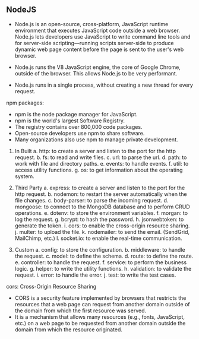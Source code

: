 ## NodeJS

- Node.js is an open-source, cross-platform, JavaScript runtime environment that executes JavaScript code outside a web browser. Node.js lets developers use JavaScript to write command line tools and for server-side scripting—running scripts server-side to produce dynamic web page content before the page is sent to the user's web browser.

- Node.js runs the V8 JavaScript engine, the core of Google Chrome, outside of the browser. This allows Node.js to be very performant.

- Node.js runs in a single process, without creating a new thread for every request.

npm packages:

- npm is the node package manager for JavaScript.
- npm is the world's largest Software Registry.
- The registry contains over 800,000 code packages.
- Open-source developers use npm to share software.
- Many organizations also use npm to manage private development.

1. In Built
   a. http: to create a server and listen to the port for the http request.
   b. fs: to read and write files.
   c. url: to parse the url.
   d. path: to work with file and directory paths.
   e. events: to handle events.
   f. util: to access utility functions.
   g. os: to get information about the operating system.

2. Third Party
   a. express: to create a server and listen to the port for the http request.
   b. nodemon: to restart the server automatically when the file changes.
   c. body-parser: to parse the incoming request.
   d. mongoose: to connect to the MongoDB database and to perform CRUD operations.
   e. dotenv: to store the environment variables.
   f. morgan: to log the request.
   g. bcrypt: to hash the password.
   h. jsonwebtoken: to generate the token.
   i. cors: to enable the cross-origin resource sharing.
   j. multer: to upload the file.
   k. nodemailer: to send the email. (SendGrid, MailChimp, etc.)
   l. socket.io: to enable the real-time communication.

3. Custom
   a. config: to store the configuration.
   b. middleware: to handle the request.
   c. model: to define the schema.
   d. route: to define the route.
   e. controller: to handle the request.
   f. service: to perform the business logic.
   g. helper: to write the utility functions.
   h. validation: to validate the request.
   i. error: to handle the error.
   j. test: to write the test cases.

cors: Cross-Origin Resource Sharing

- CORS is a security feature implemented by browsers that restricts the resources that a web page can request from another domain outside of the domain from which the first resource was served.
- It is a mechanism that allows many resources (e.g., fonts, JavaScript, etc.) on a web page to be requested from another domain outside the domain from which the resource originated.
